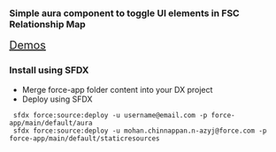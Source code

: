 ### Simple aura component to toggle UI elements in FSC Relationship Map

<a href='https://mohan-chinnappan-n2.github.io/2019/fsc-faq/faq-1.html#FSC%20UI%20Config' style='font-size:20px;' target='_blank'>Demos</a>

### Install using SFDX

- Merge force-app folder content into your DX project
- Deploy  using SFDX
```
 sfdx force:source:deploy -u username@email.com -p force-app/main/default/aura
 sfdx force:source:deploy -u mohan.chinnappan.n-azyj@force.com -p force-app/main/default/staticresources
 ```